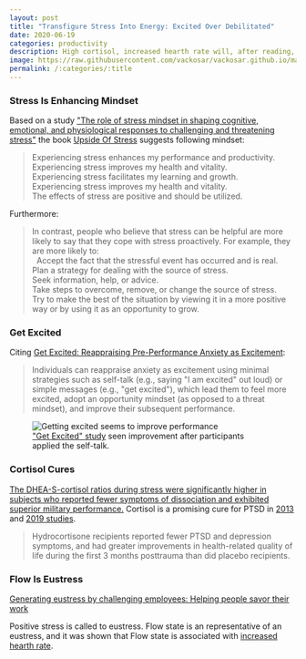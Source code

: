 ```yaml
---
layout: post
title: "Transfigure Stress Into Energy: Excited Over Debilitated"
date: 2020-06-19
categories: productivity
description: High cortisol, increased hearth rate will, after reading, be a flashing opportunity instead of a sign of impending doom.
image: https://raw.githubusercontent.com/vackosar/vackosar.github.io/master/images/transfigurate-stress-to-energy-2.jpeg
permalink: /:categories/:title
---
```


### Stress Is Enhancing Mindset
Based on a study ["The role of stress mindset in shaping cognitive, emotional, and physiological responses to challenging and threatening stress"](https://mbl.stanford.edu/sites/g/files/sbiybj9941/f/crumetal_roleofstressmindset_0.pdf) the book [Upside Of Stress](https://www.goodreads.com/book/show/23281639-the-upside-of-stress) suggests following mindset: 

<blockquote>
Experiencing stress enhances my performance and productivity.<br>
Experiencing stress improves my health and vitality.<br>
Experiencing stress facilitates my learning and growth.<br>
Experiencing stress improves my health and vitality.<br>
The effects of stress are positive and should be utilized.
</blockquote>

Furthermore:
<blockquote>
In contrast, people who believe that stress can be helpful are more likely to say that they cope with stress proactively. For example, they are more likely to:
<br> 
Accept the fact that the stressful event has occurred and is real.<br>
Plan a strategy for dealing with the source of stress.<br>
Seek information, help, or advice.<br>
Take steps to overcome, remove, or change the source of stress.<br>
Try to make the best of the situation by viewing it in a more positive way or by using it as an opportunity to grow.<br>
</blockquote>

### Get Excited 
Citing [Get Excited: Reappraising Pre-Performance Anxiety as Excitement](https://www.researchgate.net/publication/259454454_Get_Excited_Reappraising_Pre-Performance_Anxiety_as_Excitement):
<blockquote>
Individuals can reappraise anxiety as excitement using minimal strategies such as self-talk (e.g., saying "I am excited" out loud) or simple messages (e.g., "get excited"), which lead them to feel more excited, adopt an opportunity mindset (as opposed to a threat mindset), and improve their subsequent performance.
</blockquote>

<figure class="figure">
    <img
        class="figure-img img-fluid rounded"
        src="https://www.researchgate.net/profile/Alison_Brooks3/publication/259454454/figure/fig3/AS:392644552347653@1470625164263/Public-speaking-performance-by-reappraisal-condition-Study-2-Error-bars-represent-5.png"
        alt="Getting excited seems to improve performance"/>
    <figcaption class="figure-caption"><a href="https://arxiv.org/pdf/1605.08803.pdf">"Get Excited" study</a> seen improvement after participants applied the self-talk.</figcaption>
</figure>


### Cortisol Cures
[The DHEA-S-cortisol ratios during stress were significantly higher in subjects who reported fewer symptoms of dissociation and exhibited superior military performance.](https://pubmed.ncbi.nlm.nih.gov/15289280/)
Cortisol is a promising cure for PTSD in [2013](https://pubmed.ncbi.nlm.nih.gov/23557627/) and [2019 studies](https://www.nature.com/articles/s41398-019-0673-5).

<blockquote>
Hydrocortisone recipients reported fewer PTSD and depression symptoms, and had greater improvements in health-related quality of life during the first 3 months posttrauma than did placebo recipients.
</blockquote>

### Flow Is Eustress
[Generating eustress by challenging employees: Helping people savor their work](https://www.sciencedirect.com/science/article/abs/pii/S0090261612000964?via%3Dihub)

Positive stress is called to eustress. Flow state is an representative of an eustress, and it was shown that Flow state is associated with <a href="https://www.researchgate.net/publication/241693102_Psychophysiological_correlates_of_flow_during_daily_activities">increased hearth rate</a>.

